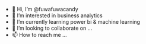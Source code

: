 - 👋 Hi, I’m @fuwafuwacandy
- 👀 I’m interested in business analytics
- 🌱 I’m currently learning power bi & machine learning
- 💞️ I’m looking to collaborate on ...
- 📫 How to reach me ...

<!---
fuwafuwacandy/fuwafuwacandy is a ✨ special ✨ repository because its `README.md` (this file) appears on your GitHub profile.
You can click the Preview link to take a look at your changes.
--->
